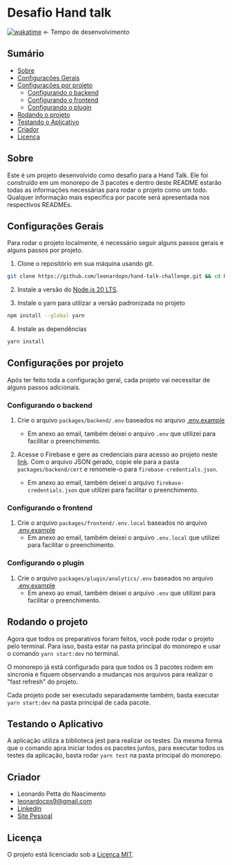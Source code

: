 # Desafio Hand talk

[![wakatime](https://wakatime.com/badge/user/8fca51ef-168e-4305-aa1b-ac65b03510fe/project/ebbb84ab-a308-42d8-bdcd-7af2dbd40d51.svg)](https://wakatime.com/@leonardopn/projects/wuestpjnks?start=2024-07-23&end=2024-07-29) <- Tempo de desenvolvimento

## Sumário

-   [Sobre](#sobre)
-   [Configurações Gerais](#configurações-gerais)
-   [Configurações por projeto](#configurações-por-projeto)
    -   [Configurando o backend](#configurando-o-backend)
    -   [Configurando o frontend](#configurando-o-frontend)
    -   [Configurando o plugin](#configurando-o-plugin)
-   [Rodando o projeto](#rodando-o-projeto)
-   [Testando o Aplicativo](#testando-o-aplicativo)
-   [Criador](#criador)
-   [Licença](#licença)

## Sobre

Este é um projeto desenvolvido como desafio para a Hand Talk. Ele foi construído em um monorepo de 3 pacotes e dentro deste README estarão todas as informações necessárias para rodar o projeto como um todo. Qualquer informação mais específica por pacote será apresentada nos respectivos READMEs.

## Configurações Gerais

Para rodar o projeto localmente, é necessário seguir alguns passos gerais e alguns passos por projeto.

1. Clone o repositório em sua máquina usando git.

```bash
git clone https://github.com/leonardopn/hand-talk-challenge.git && cd hand-talk-challenge
```

2. Instale a versão do [Node.js 20 LTS](https://nodejs.org/en/download/package-manager).

3. Instale o yarn para utilizar a versão padronizada no projeto

```bash
npm install --global yarn
```

4. Instale as dependências

```bash
yarn install
```

## Configurações por projeto

Após ter feito toda a configuração geral, cada projeto vai necessitar de alguns passos adicionais.

### Configurando o backend

1. Crie o arquivo `packages/backend/.env` baseados no arquivo [.env.example](./packages/backend/.env.example)

    - Em anexo ao email, também deixei o arquivo `.env` que utilizei para facilitar o preenchimento.

2. Acesse o Firebase e gere as credenciais para acesso ao projeto neste [link](https://console.firebase.google.com/u/0/project/hand-talk-challenge-52473/settings/serviceaccounts/adminsdk?hl=pt-br). Com o arquivo JSON gerado, copie ele para a pasta `packages/backend/cert` e renomeie-o para `firebase-credentials.json`.

    - Em anexo ao email, também deixei o arquivo `firebase-credentials.json` que utilizei para facilitar o preenchimento.

### Configurando o frontend

1. Crie o arquivo `packages/frontend/.env.local` baseados no arquivo [.env.example](./packages/frontend/.env.example)
    - Em anexo ao email, também deixei o arquivo `.env.local` que utilizei para facilitar o preenchimento.

### Configurando o plugin

1. Crie o arquivo `packages/plugin/analytics/.env` baseados no arquivo [.env.example](./packages/plugin/analytics/.env.example)
    - Em anexo ao email, também deixei o arquivo `.env` que utilizei para facilitar o preenchimento.

## Rodando o projeto

Agora que todos os preparativos foram feitos, você pode rodar o projeto pelo terminal. Para isso, basta estar na pasta principal do monorepo e usar o comando `yarn start:dev` no terminal.

O monorepo já está configurado para que todos os 3 pacotes rodem em sincronia e fiquem observando a mudanças nos arquivos para realizar o "fast refresh" do projeto.

Cada projeto pode ser executado separadamente também, basta executar `yarn start:dev` na pasta principal de cada pacote.

## Testando o Aplicativo

A aplicação utiliza a biblioteca jest para realizar os testes. Da mesma forma que o comando apra iniciar todos os pacotes juntos, para executar todos os testes da aplicação, basta rodar `yarn test` na pasta principal do monorepo.

## Criador

-   Leonardo Petta do Nascimento
-   <leonardocps9@gmail.com>
-   [Linkedin](https://www.linkedin.com/in/leonardo-petta-do-nascimento-75674015b/)
-   [Site Pessoal](https://www.leonardopetta.dev/)

## Licença

O projeto está licenciado sob a [Licença MIT](./LICENSE.md).
